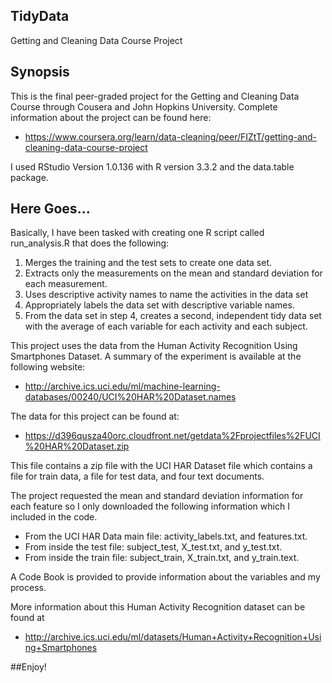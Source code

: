 ## TidyData
Getting and Cleaning Data Course Project

## Synopsis
This is the final peer-graded project for the Getting and Cleaning Data Course through
Cousera and John Hopkins University.
Complete information about the project can be found here:
* https://www.coursera.org/learn/data-cleaning/peer/FIZtT/getting-and-cleaning-data-course-project

I used RStudio Version 1.0.136 with R version 3.3.2 and the data.table package.

## Here Goes...

Basically, I have been tasked with creating one R script called run_analysis.R that does the following:

1. Merges the training and the test sets to create one data set.
2. Extracts only the measurements on the mean and standard deviation for each measurement.
3. Uses descriptive activity names to name the activities in the data set
4. Appropriately labels the data set with descriptive variable names.
5. From the data set in step 4, creates a second, independent tidy data set with the average of each variable
   for each activity and each subject.

This project uses the data from the Human Activity Recognition Using Smartphones Dataset. A summary of
the experiment is available at the following website:
* http://archive.ics.uci.edu/ml/machine-learning-databases/00240/UCI%20HAR%20Dataset.names

The data for this project can be found at:
* https://d396qusza40orc.cloudfront.net/getdata%2Fprojectfiles%2FUCI%20HAR%20Dataset.zip

This file contains a zip file with the UCI HAR Dataset file which contains a file for train data,
a file for test data, and four text documents.

The project requested the mean and standard deviation information for each feature so I only downloaded
the following information which I included in the code.

  * From the UCI HAR Data main file: activity_labels.txt, and features.txt.
  * From inside the test file: subject_test, X_test.txt, and y_test.txt.
  * From inside the train file: subject_train, X_train.txt, and y_train.text.
 
A Code Book is provided to provide information about the variables and my process.

More information about this Human Activity Recognition dataset can be found at
* http://archive.ics.uci.edu/ml/datasets/Human+Activity+Recognition+Using+Smartphones

##Enjoy!
